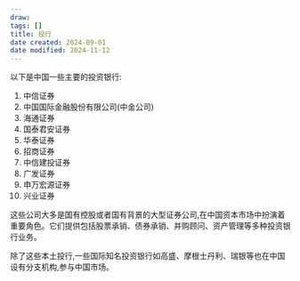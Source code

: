 ```yaml
---
draw:
tags: []
title: 投行
date created: 2024-09-01
date modified: 2024-11-12
---
```


以下是中国一些主要的投资银行:

1. 中信证券
2. 中国国际金融股份有限公司(中金公司)
3. 海通证券
4. 国泰君安证券
5. 华泰证券
6. 招商证券
7. 中信建投证券
8. 广发证券
9. 申万宏源证券
10. 兴业证券

这些公司大多是国有控股或者国有背景的大型证券公司,在中国资本市场中扮演着重要角色。它们提供包括股票承销、债券承销、并购顾问、资产管理等多种投资银行业务。

除了这些本土投行,一些国际知名投资银行如高盛、摩根士丹利、瑞银等也在中国设有分支机构,参与中国市场。
